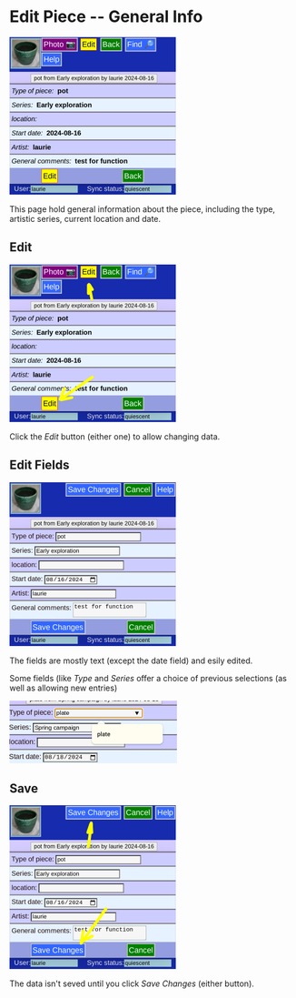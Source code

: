 # Edit Piece -- General Info
![](PotEdit.png)

This page hold general information about the piece, including the type, artistic series, current location and date.

## Edit

![](PotEdit1.png)

Click the _Edit_ button (either one) to allow changing data.

## Edit Fields

![](PotEdit2.png)

The fields are mostly text (except the date field) and esily edited.

Some fields (like _Type_ and _Series_ offer a choice of previous selections (as well as allowing new entries)

![](PotEdit3.png)

## Save

![](PotEdit4.png)

The data isn't seved until you click _Save Changes_ (either button).
